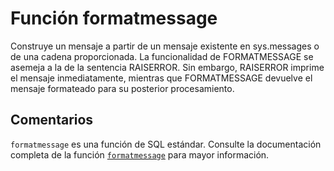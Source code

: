 ﻿---
SidebarGroup: "Funciones de sistema"
Autogenerated: true
---

# Función  formatmessage

Construye un mensaje a partir de un mensaje existente en sys.messages o de una cadena proporcionada. La funcionalidad de FORMATMESSAGE se asemeja a la de la sentencia RAISERROR. Sin embargo, RAISERROR imprime el mensaje inmediatamente, mientras que FORMATMESSAGE devuelve el mensaje formateado para su posterior procesamiento.

## Comentarios 

`formatmessage` es una función de SQL estándar. Consulte la documentación completa de la función [`formatmessage`](https://learn.microsoft.com/es-es/sql/t-sql/functions/formatmessage-transact-sql) para mayor información.
